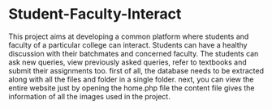 # Student-Faculty-Interact
This project aims at developing a common platform where students and faculty of a particular college can interact. Students can have a healthy discussion with their batchmates and concerned faculty. The students can ask new queries, view previously asked queries, refer to textbooks and submit their assignments too.
first of all, the database needs to be extracted along with all the files and folder in a single folder.
next, you can view the entire website just by opening the home.php file
the content file gives the information of all the images used in the project.
